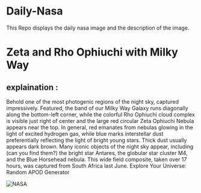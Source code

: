 # Daily-Nasa

This Repo displays the daily nasa image and the description of the image.

<!--NASA-->
# Zeta and Rho Ophiuchi with Milky Way
## explaination :

Behold one of the most photogenic regions of the night sky, captured impressively.  Featured, the band of our Milky Way Galaxy runs diagonally along the bottom-left corner, while the colorful Rho Ophiuchi cloud complex is visible just right of center and the large red circular Zeta Ophiuchi Nebula appears near the top.  In general, red emanates from nebulas glowing in the light of excited hydrogen gas, while blue marks interstellar dust preferentially reflecting the light of bright young stars.  Thick dust usually appears dark brown.  Many iconic objects of the night sky appear, including (can you find them?) the bright star Antares, the globular star cluster M4, and the Blue Horsehead nebula. This wide field composite, taken over 17 hours, was captured from South Africa last June.    Explore Your Universe: Random APOD Generator

![NASA](https://apod.nasa.gov/apod/image/2505/RhoZeta_Nowak_960.jpg)
<!--/NASA-->